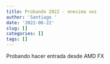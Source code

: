 ```yaml
---
title: Probando 2022 - enesima vez
author: 'Santiago '
date: '2022-06-22'
slug: []
categories: []
tags: []
---
```


Probando hacer entrada desde AMD FX